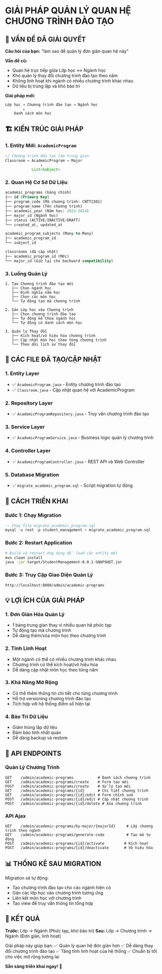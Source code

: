 # GIẢI PHÁP QUẢN LÝ QUAN HỆ CHƯƠNG TRÌNH ĐÀO TẠO

## 🎯 VẤN ĐỀ ĐÃ GIẢI QUYẾT

**Câu hỏi của bạn:** "làm sao để quản lý đơn giản quan hệ này"

**Vấn đề cũ:**
- Quan hệ trực tiếp giữa Lớp học ↔ Ngành học
- Khó quản lý thay đổi chương trình đào tạo theo năm
- Không linh hoạt khi ngành có nhiều chương trình khác nhau
- Dữ liệu bị trùng lặp và khó bảo trì

**Giải pháp mới:**
```
Lớp học → Chương trình đào tạo → Ngành học
        ↓
    Danh sách môn học
```

## 🏗️ KIẾN TRÚC GIẢI PHÁP

### 1. Entity Mới: `AcademicProgram`
```java
// Chương trình đào tạo làm trung gian
Classroom → AcademicProgram → Major
                ↓
            List<Subject>
```

### 2. Quan Hệ Cơ Sở Dữ Liệu
```sql
academic_programs (bảng chính)
├── id (Primary Key)
├── program_code (Mã chương trình: CNTT2301)
├── program_name (Tên chương trình)
├── academic_year (Năm học: 2023-2024)
├── major_id (Ngành học)
├── status (ACTIVE/INACTIVE/DRAFT)
└── created_at, updated_at

academic_program_subjects (Many-to-Many)
├── academic_program_id
└── subject_id

classrooms (đã cập nhật)
├── academic_program_id (Mới)
└── major_id (Giữ lại cho backward compatibility)
```

### 3. Luồng Quản Lý
```
1. Tạo Chương trình đào tạo mới
   ├── Chọn ngành học
   ├── Định nghĩa năm học
   ├── Chọn các môn học
   └── Tự động tạo mã chương trình

2. Gán Lớp học vào Chương trình
   ├── Chọn chương trình đào tạo
   ├── Tự động kế thừa ngành học
   └── Tự động có danh sách môn học

3. Quản lý Thay đổi
   ├── Kích hoạt/vô hiệu hóa chương trình
   ├── Cập nhật môn học theo từng chương trình
   └── Theo dõi lịch sử thay đổi
```

## 📁 CÁC FILE ĐÃ TẠO/CẬP NHẬT

### 1. Entity Layer
- ✅ `AcademicProgram.java` - Entity chương trình đào tạo
- ✅ `Classroom.java` - Cập nhật quan hệ với AcademicProgram

### 2. Repository Layer  
- ✅ `AcademicProgramRepository.java` - Truy vấn chương trình đào tạo

### 3. Service Layer
- ✅ `AcademicProgramService.java` - Business logic quản lý chương trình

### 4. Controller Layer
- ✅ `AcademicProgramController.java` - REST API và Web Controller

### 5. Database Migration
- ✅ `migrate_academic_program.sql` - Script migration tự động

## 🚀 CÁCH TRIỂN KHAI

### Bước 1: Chạy Migration
```sql
-- Chạy file migrate_academic_program.sql
mysql -u root -p student_management < migrate_academic_program.sql
```

### Bước 2: Restart Application
```bash
# Build và restart ứng dụng để load các entity mới
mvn clean install
java -jar target/StudentManagement-0.0.1-SNAPSHOT.jar
```

### Bước 3: Truy Cập Giao Diện Quản Lý
```
http://localhost:8080/admin/academic-programs
```

## 💡 LỢI ÍCH CỦA GIẢI PHÁP

### 1. **Đơn Giản Hóa Quản Lý**
- 1 bảng trung gian thay vì nhiều quan hệ phức tạp
- Tự động tạo mã chương trình
- Dễ dàng thêm/xóa môn học theo chương trình

### 2. **Tính Linh Hoạt**
- Một ngành có thể có nhiều chương trình khác nhau
- Chương trình có thể kích hoạt/vô hiệu hóa
- Dễ dàng cập nhật môn học theo từng năm

### 3. **Khả Năng Mở Rộng**
- Có thể thêm thông tin chi tiết cho từng chương trình
- Hỗ trợ versioning chương trình đào tạo
- Tích hợp với hệ thống điểm số hiện tại

### 4. **Bảo Trì Dữ Liệu**
- Giảm trùng lặp dữ liệu
- Đảm bảo tính nhất quán
- Dễ dàng backup và restore

## 🔧 API ENDPOINTS

### Quản Lý Chương Trình
```
GET    /admin/academic-programs           # Danh sách chương trình
GET    /admin/academic-programs/create    # Form tạo mới
POST   /admin/academic-programs/create    # Xử lý tạo mới
GET    /admin/academic-programs/{id}      # Chi tiết chương trình
GET    /admin/academic-programs/{id}/edit # Form chỉnh sửa
POST   /admin/academic-programs/{id}/edit # Cập nhật chương trình
POST   /admin/academic-programs/{id}/delete # Xóa chương trình
```

### API Ajax
```
GET    /admin/academic-programs/by-major/{majorId}     # Lấy chương trình theo ngành
GET    /admin/academic-programs/generate-code          # Tạo mã tự động
POST   /admin/academic-programs/{id}/activate         # Kích hoạt
POST   /admin/academic-programs/{id}/deactivate       # Vô hiệu hóa
```

## 📊 THỐNG KÊ SAU MIGRATION

Migration sẽ tự động:
- Tạo chương trình đào tạo cho các ngành hiện có
- Gán các lớp học vào chương trình tương ứng  
- Liên kết môn học với chương trình
- Tạo view để truy vấn thông tin tổng hợp

## 🎉 KẾT QUẢ

**Trước:** Lớp → Ngành (Phức tạp, khó bảo trì)
**Sau:** Lớp → Chương trình → Ngành (Đơn giản, linh hoạt)

Giải pháp này giúp bạn:
✅ Quản lý quan hệ đơn giản hơn
✅ Dễ dàng thay đổi chương trình đào tạo
✅ Tăng tính linh hoạt của hệ thống
✅ Chuẩn bị tốt cho việc mở rộng tương lai

**Sẵn sàng triển khai ngay!** 🚀